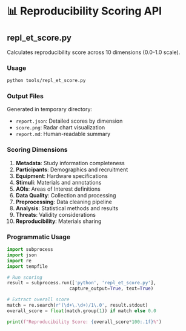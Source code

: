 # 📊 Reproducibility Scoring API

## repl_et_score.py

Calculates reproducibility score across 10 dimensions (0.0-1.0 scale).

### Usage

```bash
python tools/repl_et_score.py
```

### Output Files

Generated in temporary directory:
- `report.json`: Detailed scores by dimension
- `score.png`: Radar chart visualization  
- `report.md`: Human-readable summary

### Scoring Dimensions

1. **Metadata**: Study information completeness
2. **Participants**: Demographics and recruitment
3. **Equipment**: Hardware specifications  
4. **Stimuli**: Materials and annotations
5. **AOIs**: Areas of Interest definitions
6. **Data Quality**: Collection and processing
7. **Preprocessing**: Data cleaning pipeline
8. **Analysis**: Statistical methods and results
9. **Threats**: Validity considerations
10. **Reproducibility**: Materials sharing

### Programmatic Usage

```python
import subprocess
import json
import re
import tempfile

# Run scoring
result = subprocess.run(['python', 'repl_et_score.py'], 
                       capture_output=True, text=True)

# Extract overall score
match = re.search(r'(\d+\.\d+)/1\.0', result.stdout)
overall_score = float(match.group(1)) if match else 0.0

print(f"Reproducibility Score: {overall_score*100:.1f}%")
```

